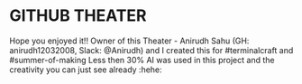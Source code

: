 # GITHUB THEATER
Hope you enjoyed it!!
Owner of this Theater - Anirudh Sahu (GH: anirudh12032008, Slack: @Anirudh) 
and I created this for #terminalcraft and #summer-of-making Less then 30% AI was used in this project and the creativity you can just see already :hehe: 
